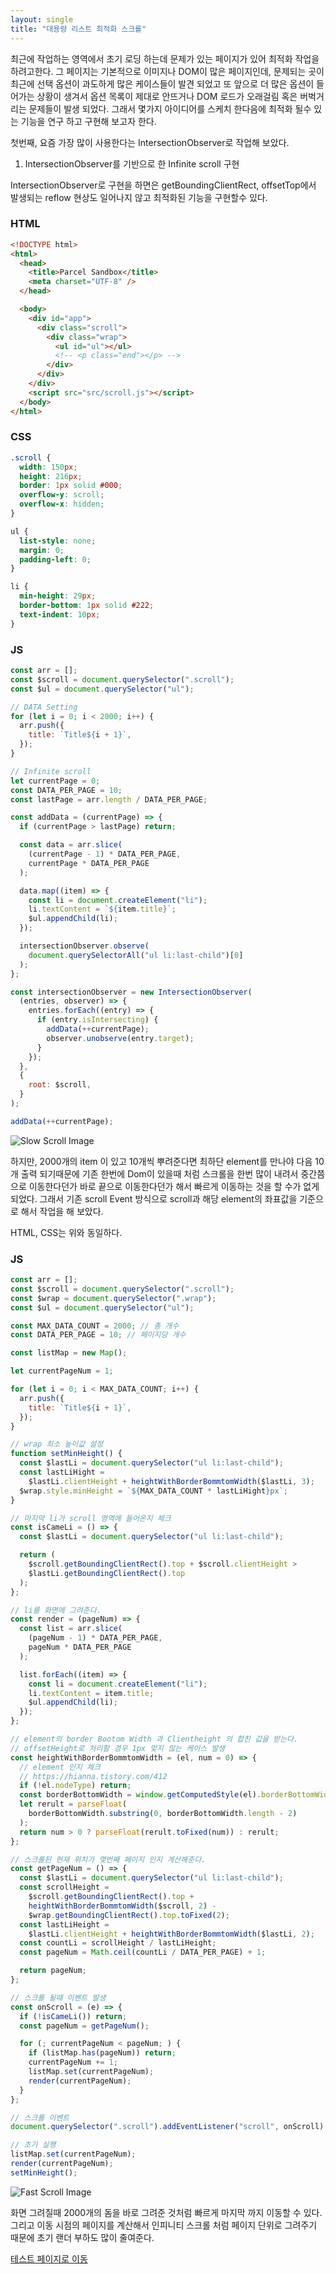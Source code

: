 ```yaml
---
layout: single
title: "대용량 리스트 최적화 스크롤"
---
```


최근에 작업하는 영역에서 초기 로딩 하는데 문제가 있는 페이지가 있어 최적화 작업을 하려고한다. 그 페이지는 기본적으로 이미지나 DOM이 많은 페이지인데, 문제되는 곳이 최근에 선택 옵션이 과도하게 많은 케이스들이 발견 되었고 또 앞으로 더 많은 옵션이 들어가는 상황이 생겨서 옵션 목록이 제대로 안뜨거나 DOM 로드가 오래걸림 혹은 버벅거리는 문제들이 발생 되었다. 그래서 몇가지 아이디어를 스케치 한다음에 최적화 될수 있는 기능을 연구 하고 구현해 보고자 한다.

첫번째, 요즘 가장 많이 사용한다는 IntersectionObserver로 작업해 보았다.

1. IntersectionObserver를 기반으로 한 Infinite scroll 구현

IntersectionObserver로 구현을 하면은 getBoundingClientRect, offsetTop에서 발생되는 reflow 현상도 일어나지 않고 최적화된 기능을 구현할수 있다.

### HTML

```html
<!DOCTYPE html>
<html>
  <head>
    <title>Parcel Sandbox</title>
    <meta charset="UTF-8" />
  </head>

  <body>
    <div id="app">
      <div class="scroll">
        <div class="wrap">
          <ul id="ul"></ul>
          <!-- <p class="end"></p> -->
        </div>
      </div>
    </div>
    <script src="src/scroll.js"></script>
  </body>
</html>
```

### CSS

```css
.scroll {
  width: 150px;
  height: 216px;
  border: 1px solid #000;
  overflow-y: scroll;
  overflow-x: hidden;
}

ul {
  list-style: none;
  margin: 0;
  padding-left: 0;
}

li {
  min-height: 29px;
  border-bottom: 1px solid #222;
  text-indent: 10px;
}
```

### JS

```javascript
const arr = [];
const $scroll = document.querySelector(".scroll");
const $ul = document.querySelector("ul");

// DATA Setting
for (let i = 0; i < 2000; i++) {
  arr.push({
    title: `Title${i + 1}`,
  });
}

// Infinite scroll
let currentPage = 0;
const DATA_PER_PAGE = 10;
const lastPage = arr.length / DATA_PER_PAGE;

const addData = (currentPage) => {
  if (currentPage > lastPage) return;

  const data = arr.slice(
    (currentPage - 1) * DATA_PER_PAGE,
    currentPage * DATA_PER_PAGE
  );

  data.map((item) => {
    const li = document.createElement("li");
    li.textContent = `${item.title}`;
    $ul.appendChild(li);
  });

  intersectionObserver.observe(
    document.querySelectorAll("ul li:last-child")[0]
  );
};

const intersectionObserver = new IntersectionObserver(
  (entries, observer) => {
    entries.forEach((entry) => {
      if (entry.isIntersecting) {
        addData(++currentPage);
        observer.unobserve(entry.target);
      }
    });
  },
  {
    root: $scroll,
  }
);

addData(++currentPage);
```

![Slow Scroll Image](https://raw.githubusercontent.com/hitari/scratch-paper/main/Make-something/Optimized-scroll-of-large-lists/slowScroll.gif "느린 스크롤 GIF")

하지만, 2000개의 item 이 있고 10개씩 뿌려준다면 최하단 element를 만나야 다음 10개 출력 되기때문에 기존 한번에 Dom이 있을때 처럼 스크롤을 한번 많이 내려서 중간쯤으로 이동한다던가 바로 끝으로 이동한다던가 해서 빠르게 이동하는 것을 할 수가 없게 되었다. 그래서 기존 scroll Event 방식으로 scroll과 해당 element의 좌표값을 기준으로 해서 작업을 해 보았다.

HTML, CSS는 위와 동일하다.

### JS

```javascript
const arr = [];
const $scroll = document.querySelector(".scroll");
const $wrap = document.querySelector(".wrap");
const $ul = document.querySelector("ul");

const MAX_DATA_COUNT = 2000; // 총 개수
const DATA_PER_PAGE = 10; // 페이지당 개수

const listMap = new Map();

let currentPageNum = 1;

for (let i = 0; i < MAX_DATA_COUNT; i++) {
  arr.push({
    title: `Title${i + 1}`,
  });
}

// wrap 최소 높이값 설정
function setMinHeight() {
  const $lastLi = document.querySelector("ul li:last-child");
  const lastLiHight =
    $lastLi.clientHeight + heightWithBorderBommtomWidth($lastLi, 3);
  $wrap.style.minHeight = `${MAX_DATA_COUNT * lastLiHight}px`;
}

// 마지막 li가 scroll 영역에 들어온지 체크
const isCameLi = () => {
  const $lastLi = document.querySelector("ul li:last-child");

  return (
    $scroll.getBoundingClientRect().top + $scroll.clientHeight >
    $lastLi.getBoundingClientRect().top
  );
};

// li를 화면에 그려준다.
const render = (pageNum) => {
  const list = arr.slice(
    (pageNum - 1) * DATA_PER_PAGE,
    pageNum * DATA_PER_PAGE
  );

  list.forEach((item) => {
    const li = document.createElement("li");
    li.textContent = item.title;
    $ul.appendChild(li);
  });
};

// element의 border Bootom Width 과 Clientheight 의 합친 값을 받는다.
// offsetHeight로 처리할 경우 1px 맞지 않는 케이스 발생
const heightWithBorderBommtomWidth = (el, num = 0) => {
  // element 인지 체크
  // https://hianna.tistory.com/412
  if (!el.nodeType) return;
  const borderBottomWidth = window.getComputedStyle(el).borderBottomWidth;
  let rerult = parseFloat(
    borderBottomWidth.substring(0, borderBottomWidth.length - 2)
  );
  return num > 0 ? parseFloat(rerult.toFixed(num)) : rerult;
};

// 스크롤된 현재 위치가 몇번째 페이지 인지 계산해준다.
const getPageNum = () => {
  const $lastLi = document.querySelector("ul li:last-child");
  const scrollHeight =
    $scroll.getBoundingClientRect().top +
    heightWithBorderBommtomWidth($scroll, 2) -
    $wrap.getBoundingClientRect().top.toFixed(2);
  const lastLiHeight =
    $lastLi.clientHeight + heightWithBorderBommtomWidth($lastLi, 2);
  const countLi = scrollHeight / lastLiHeight;
  const pageNum = Math.ceil(countLi / DATA_PER_PAGE) + 1;

  return pageNum;
};

// 스크롤 될때 이벤트 발생
const onScroll = (e) => {
  if (!isCameLi()) return;
  const pageNum = getPageNum();

  for (; currentPageNum < pageNum; ) {
    if (listMap.has(pageNum)) return;
    currentPageNum += 1;
    listMap.set(currentPageNum);
    render(currentPageNum);
  }
};

// 스크롤 이벤트
document.querySelector(".scroll").addEventListener("scroll", onScroll);

// 초기 실행
listMap.set(currentPageNum);
render(currentPageNum);
setMinHeight();
```

![Fast Scroll Image](https://raw.githubusercontent.com/hitari/scratch-paper/main/Make-something/Optimized-scroll-of-large-lists/fastScroll.gif "빠른 스크롤 GIF")

화면 그려질때 2000개의 돔을 바로 그려준 것처럼 빠르게 마지막 까지 이동할 수 있다. 그리고 이동 시점의 페이지를 계산해서 인피니티 스크롤 처럼 페이지 단위로 그려주기 때문에 초기 랜더 부하도 많이 줄여준다.

[테스트 페이지로 이동](https://codesandbox.io/s/youthful-river-hd46t?file=/src/styles.css:0-36)
